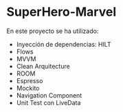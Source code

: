 # SuperHero-Marvel
En este proyecto se ha utilizado:
- Inyección de dependencias: HILT
- Flows
- MVVM
- Clean Arquitecture
- ROOM
- Espresso
- Mockito
- Navigation Component
- Unit Test con LiveData
